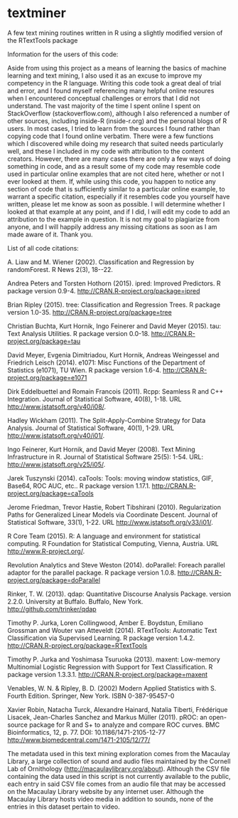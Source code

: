 textminer
=========

A few text mining routines written in R using a slightly modified version of the RTextTools package

Information for the users of this code:
    
Aside from using this project as a means of learning the basics of machine learning and text mining, I also used it as an excuse to improve my competency in the R language. Writing this code took a great deal of trial and error, and I found myself referencing many helpful online resoures when I encountered conceptual challenges or errors that I did not understand. The vast majority of the time I spent online I spent on StackOverflow (stackoverflow.com), although I also referenced a number of other sources, including inside-R (inside-r.org) and the personal blogs of R users. In most cases, I tried to learn from the sources I found rather than copying code that I found online verbatim. There were a few functions which I  discovered while doing my research that suited needs particularly well, and these I included in my code with attribution to the content creators. However, there are many cases there are only a few ways of doing something in code, and as a result some of my code may resemble code used in particular online examples that are not cited here, whether or not I ever looked at them. If, while using  this code, you happen to notice any section of code that is sufficiently similar to a particular online example, to warrant a specific citation, especially if it resembles code you yourself have written, please let me know as soon as possible. I will determine whether I looked at that example at any point, and if I did, I will edit my code to add an attribution to the example in question. It is not my goal to plagiarize from anyone, and I will happily address any missing citations as soon as I am made aware of it. Thank you.

List of all code citations:
    
A. Liaw and M. Wiener (2002). Classification and Regression by randomForest. R News 2(3), 18--22.
  
Andrea Peters and Torsten Hothorn (2015). ipred: Improved Predictors. R package version 0.9-4.
  http://CRAN.R-project.org/package=ipred
  
Brian Ripley (2015). tree: Classification and Regression Trees. R package version 1.0-35.
  http://CRAN.R-project.org/package=tree
  
Christian Buchta, Kurt Hornik, Ingo Feinerer and David Meyer (2015). tau: Text Analysis Utilities. R package version
  0.0-18. http://CRAN.R-project.org/package=tau
  
David Meyer, Evgenia Dimitriadou, Kurt Hornik, Andreas Weingessel and Friedrich Leisch (2014). e1071: Misc Functions of the
  Department of Statistics (e1071), TU Wien. R package version 1.6-4. http://CRAN.R-project.org/package=e1071
    
Dirk Eddelbuettel and Romain Francois (2011). Rcpp: Seamless R and C++ Integration. Journal of Statistical Software, 40(8),
  1-18. URL http://www.jstatsoft.org/v40/i08/.
  
Hadley Wickham (2011). The Split-Apply-Combine Strategy for Data Analysis. Journal of Statistical Software, 40(1), 1-29.
  URL http://www.jstatsoft.org/v40/i01/.
    
Ingo Feinerer, Kurt Hornik, and David Meyer (2008). Text Mining Infrastructure in R. Journal of Statistical Software 25(5):
  1-54. URL: http://www.jstatsoft.org/v25/i05/.
  
Jarek Tuszynski (2014). caTools: Tools: moving window statistics, GIF, Base64, ROC AUC, etc.. R package version 1.17.1.
  http://CRAN.R-project.org/package=caTools
  
Jerome Friedman, Trevor Hastie, Robert Tibshirani (2010). Regularization Paths for Generalized Linear Models via Coordinate
  Descent. Journal of Statistical Software, 33(1), 1-22. URL http://www.jstatsoft.org/v33/i01/.
  
R Core Team (2015). R: A language and environment for statistical computing. R Foundation for Statistical Computing,
  Vienna, Austria. URL http://www.R-project.org/.
  
Revolution Analytics and Steve Weston (2014). doParallel: Foreach parallel adaptor for the parallel package. R package
  version 1.0.8. http://CRAN.R-project.org/package=doParallel
  
Rinker, T. W. (2013). qdap: Quantitative Discourse Analysis Package. version 2.2.0. University at Buffalo. Buffalo, New
  York. http://github.com/trinker/qdap
  
Timothy P. Jurka, Loren Collingwood, Amber E. Boydstun, Emiliano Grossman and Wouter van Atteveldt (2014). RTextTools:
  Automatic Text Classification via Supervised Learning. R package version 1.4.2.
  http://CRAN.R-project.org/package=RTextTools
  
Timothy P. Jurka and Yoshimasa Tsuruoka (2013). maxent: Low-memory Multinomial Logistic Regression with Support for Text
  Classification. R package version 1.3.3.1. http://CRAN.R-project.org/package=maxent
  
Venables, W. N. & Ripley, B. D. (2002) Modern Applied Statistics with S. Fourth Edition. Springer, New York. ISBN
  0-387-95457-0
  
Xavier Robin, Natacha Turck, Alexandre Hainard, Natalia Tiberti, Frédérique Lisacek, Jean-Charles Sanchez and Markus Müller
  (2011). pROC: an open-source package for R and S+ to analyze and compare ROC curves. BMC Bioinformatics, 12, p. 77.  DOI:
  10.1186/1471-2105-12-77 <http://www.biomedcentral.com/1471-2105/12/77/>

The metadata used in this text mining exploration comes from the Macaulay Library, a large collection of sound and audio files maintained by the Cornell Lab of Ornithology (http://macaulaylibrary.org/about). Although the CSV file containing the data used in this script is not currently available to the public, each entry in said CSV file comes from an audio file that may be accessed on the Macaulay Library website by any internet user. Although the Macaulay Library hosts video media in addition to sounds, none of the entries in this dataset pertain to video.
